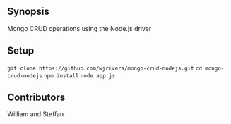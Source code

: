 ## Synopsis

Mongo CRUD operations using the Node.js driver

## Setup

`git clone https://github.com/wjrivera/mongo-crud-nodejs.git`
`cd mongo-crud-nodejs`
`npm install`
`node app.js`


## Contributors

William and Steffan
